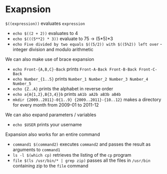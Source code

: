 # Exapnsion
`$((expression))` evaluates `expression`
* `echo $((2 + 2))` evaluates to 4
* `echo $(((5**2) * 3))` evaluate to 75 -> (5*5)*3
* `echo Five divided by two equals $((5/2)) with $((5%2)) left over` - integer division and modulo arithmetic

We can also make use of brace expansion
* `echo Front-{A,B,C}-Back` prints `Front-A-Back Front-B-Back Front-C-Back`
* `echo Number_{1..5}` prints `Number_1 Number_2 Number_3 Number_4 Number_5`
* `echo {Z..A}` prints the alphabet in reverse order
* `echo a{A{1,2},B{3,4}}b` prints `aA1b aA2b aB3b aB4b`
* `mkdir {2009..2011}-0{1..9} {2009..2011}-{10..12}` makes a directory for every month from 2009-01 to 2011-12

We can also expand parameters / variables
* `echo $USER` prints your username

Expansion also works for an entire command
* `command1 $(command2)` executes `command2` and passes the result as arguments to `command1`
* `ls -l $(which cp)` retrieves the listing of the `cp` program
* `file $(ls /usr/bin/* | grep zip)` passes all the files in `/usr/bin` containing zip to the `file` command
